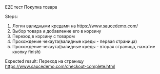 E2E тест
Покупка товара

Steps:

1. Логин валидными кредами на https://www.saucedemo.com/
2. Выбор товара и добавление его в корзину
3. Переход в корзину с товаром 
4. Прохождение чекаута(валидные креды - первая страница)
5. Прохождение чекаута(валидные креды - вторая страница, нажатие кнопку finish)

Expected result:
Переход на страницу https://www.saucedemo.com/checkout-complete.html